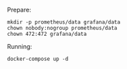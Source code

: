 Prepare: 
```
mkdir -p prometheus/data grafana/data
chown nobody:nogroup prometheus/data
chown 472:472 grafana/data
```

Running:
```
docker-compose up -d
```